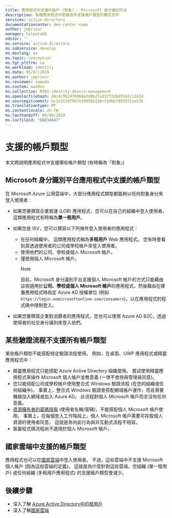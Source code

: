 ```yaml
---
title: 應用程式中支援的帳戶 (對象) - Microsoft 身分識別平台
description: 有關應用程式中對象及所支援帳戶類型的概念文件
services: active-directory
documentationcenter: dev-center-name
author: jmprieur
manager: CelesteDG
editor: ''
ms.service: active-directory
ms.subservice: develop
ms.devlang: na
ms.topic: conceptual
ms.tgt_pltfrm: na
ms.workload: identity
ms.date: 05/07/2019
ms.author: jmprieur
ms.reviewer: saeeda
ms.custom: aaddev
ms.collection: M365-identity-device-management
ms.openlocfilehash: 69c4c9b2470960a3d0b2fa337f2d8d3542c1242d
ms.sourcegitcommit: bc3a153d79b7e398581d3bcfadbb7403551aa536
ms.translationtype: MT
ms.contentlocale: zh-TW
ms.lasthandoff: 08/06/2019
ms.locfileid: "68834647"
---
```

# <a name="supported-account-types"></a>支援的帳戶類型

本文將說明應用程式中支援哪些帳戶類型 (有時稱為「對象」)

<!-- This section can be in an include for many of the scenarios (SPA, Web App signing-in users, protecting a Web API, Desktop (depending on the flows), Mobile -->

## <a name="supported-accounts-types-in-microsoft-identity-platform-applications"></a>Microsoft 身分識別平台應用程式中支援的帳戶類型

在 Microsoft Azure 公用雲端中，大部分應用程式類型都能夠以任何對象身分來登入使用者：

- 如果您要撰寫企業營運 (LOB) 應用程式，您可以在自己的組織中登入使用者。 這類應用程式有時稱為**單一租用戶**。
- 如果您是 ISV，您可以撰寫以下列條件登入使用者的應用程式：

  - 在任何組織中。 這類應用程式稱為**多租用戶** Web 應用程式。 您有時會看到其透過使用者的公司或學校帳戶來登入使用者。
  - 使用他們的公司、學校或個人 Microsoft 帳戶。
  - 僅使用個人 Microsoft 帳戶。
    > [!NOTE]
    > 目前，Microsoft 身分識別平台支援個人 Microsoft 帳戶的方式只能藉由註冊適用於**公司、學校或個人 Microsoft 帳戶**的應用程式，然後藉由在建置應用程式時指定 Azure AD 授權單位 (例如 `https://login.onmicrosoftonline.com/consumers`)，以在應用程式的程式碼中限制登入。

- 如果您要撰寫企業對消費者的應用程式，您也可以使用 Azure AD B2C，透過使用者的社交身分識別來登入他們。

## <a name="certain-authentication-flows-dont-support-all-the-account-types"></a>某些驗證流程不支援所有帳戶類型

某些帳戶類型不能搭配特定驗證流程使用。 例如，在桌面、UWP 應用程式或精靈應用程式中：

- 精靈應用程式只能搭配 Azure Active Directory 組織使用。 嘗試使用精靈應用程式來操作 Microsoft 個人帳戶並無意義 (一律不會授與管理員同意)。  
- 您只能搭配公司或學校帳戶使用整合式 Windows 驗證流程 (在您的組織或任何組織中)。 事實上，整合式 Windows 驗證會搭配網域帳戶運作，而且需要機器加入網域或加入 Azure AD。 此流程對個人 Microsoft 帳戶而言沒有任何意義。
- [資源擁有者的密碼授與](./v2-oauth-ropc.md) (使用者名稱/密碼)，不能搭配個人 Microsoft 帳戶使用。 事實上，在每個登入工作階段上，個人 Microsoft 帳戶需要可存取個人資源的使用者同意。 這就是為何此行為與非互動式流程不相容。
- 裝置程式碼流程尚不適用於個人 Microsoft 帳戶。

## <a name="supported-account-types-in-national-clouds"></a>國家雲端中支援的帳戶類型

 應用程式也可以在[國家雲端](authentication-national-cloud.md)中登入使用者。 不過，這些雲端中不支援 Microsoft 個人帳戶 (因為這些雲端的定義)。 這就是為什麼針對這些雲端，您組織 (單一租用戶) 或任何組織 (多租用戶應用程式) 的支援帳戶類型會減少。

## <a name="next-steps"></a>後續步驟

- 深入了解 [Azure Active Directory中的租用戶](./single-and-multi-tenant-apps.md)
- 深入了解[國家雲端](./authentication-national-cloud.md)